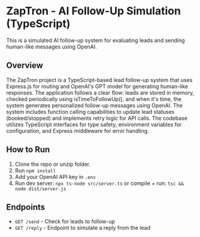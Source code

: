 # ZapTron - AI Follow-Up Simulation (TypeScript)

This is a simulated AI follow-up system for evaluating leads and sending human-like messages using OpenAI.
## Overview
The ZapTron project is a TypeScript-based lead follow-up system that uses Express.js for routing and OpenAI's GPT model for generating human-like responses. The application follows a clear flow: leads are stored in memory, checked periodically using isTimeToFollowUp(), and when it's time, the system generates personalized follow-up messages using OpenAI. The system includes function calling capabilities to update lead statuses (booked/stopped) and implements retry logic for API calls. The codebase utilizes TypeScript interfaces for type safety, environment variables for configuration, and Express middleware for error handling.
## How to Run

1. Clone the repo or unzip folder.
2. Run `npm install`
3. Add your OpenAI API key in `.env`
4. Run dev server: `npx ts-node src/server.ts` or compile + run: `tsc && node dist/server.js`

## Endpoints

- `GET /send` - Check for leads to follow-up
- `GET /reply` - Endpoint to simulate a reply from the lead
